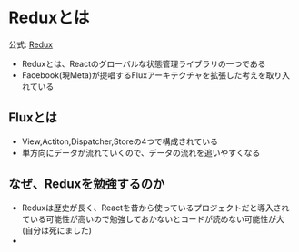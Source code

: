 # Reduxとは
公式: [Redux](https://redux.js.org/introduction/getting-started)
- Reduxとは、Reactのグローバルな状態管理ライブラリの一つである
- Facebook(現Meta)が提唱するFluxアーキテクチャを拡張した考えを取り入れている

## Fluxとは
- View,Actiton,Dispatcher,Storeの4つで構成されている
- 単方向にデータが流れていくので、データの流れを追いやすくなる

## なぜ、Reduxを勉強するのか
- Reduxは歴史が長く、Reactを昔から使っているプロジェクトだと導入されている可能性が高いので勉強しておかないとコードが読めない可能性が大(自分は死にました)
- 
